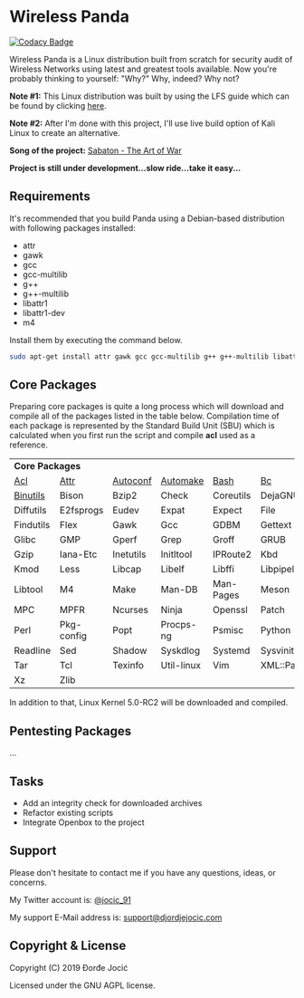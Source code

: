 # Wireless Panda

[![Codacy Badge](https://api.codacy.com/project/badge/Grade/65ca3c47e17f46a2b25fd6a9377fb189)](https://www.codacy.com/app/jocic/Linux.WirelessPanda?utm_source=github.com&amp;utm_medium=referral&amp;utm_content=jocic/Linux.WirelessPanda&amp;utm_campaign=Badge_Grade)

Wireless Panda is a Linux distribution built from scratch for security audit of Wireless Networks using latest and greatest tools available. Now you're probably thinking to yourself: "Why?" Why, indeed? Why not?

**Note #1:** This Linux distribution was built by using the LFS guide which can be found by clicking [here](https://www.tldp.org/LDP/lfs/LFS-BOOK-6.1.1-NOCHUNKS.html).

**Note #2:** After I'm done with this project, I'll use live build option of Kali Linux to create an alternative.

**Song of the project:** [Sabaton - The Art of War](https://www.youtube.com/watch?v=aYoK1N90KDk)

**Project is still under development...slow ride...take it easy...**

## Requirements

It's recommended that you build Panda using a Debian-based distribution with following packages installed:

*   attr
*   gawk
*   gcc
*   gcc-multilib
*   g++
*   g++-multilib
*   libattr1
*   libattr1-dev
*   m4

Install them by executing the command below.

```bash
sudo apt-get install attr gawk gcc gcc-multilib g++ g++-multilib libattr1 libattr1-dev m4
```

## Core Packages

Preparing core packages is quite a long process which will download and compile all of the packages listed in the table below. Compilation time of each package is represented by the Standard Build Unit (SBU) which is calculated when you first run the script and compile **acl** used as a reference.

<table>
    <tr>
        <td colspan="6">
            <strong>Core Packages</strong>
        </td>
    </tr>
    <tr>
        <td>
            <a href="https://download.savannah.gnu.org/releases/acl/acl-2.2.53.tar.gz" title="Version 2.2.53" target="_blank">
                Acl
            </a>
        </td>
        <td>
            <a href="https://download.savannah.gnu.org/releases/attr/attr-2.4.48.tar.gz" title="Version 2.4.48" target="_blank">
                Attr
            </a>
        </td>
        <td>
            <a href="https://ftp.gnu.org/gnu/autoconf/autoconf-2.69.tar.gz" title="Version 2.69" target="_blank">
                Autoconf
            </a>
        </td>
        <td>
            <a href="https://ftp.gnu.org/gnu/automake/automake-1.16.1.tar.gz" title="Version 1.16.1" target="_blank">
                Automake
            </a>
        </td>
        <td>
            <a href="https://ftp.gnu.org/gnu/bash/bash-5.0.tar.gz" title="Version 5.0" target="_blank">
                Bash
            </a>
        </td>
        <td>
            <a href="https://ftp.gnu.org/gnu/bc/bc-1.07.1.tar.gz" title="Version 1.07.1" target="_blank">
                Bc
            </a>
        </td>
    </tr>
    <tr>
        <td>
            <a href="https://mirrors.edge.kernel.org/pub/linux/devel/binutils/binutils-2.24.51.0.3.tar.gz" title="Version 2.24.51.0.3" target="_blank">
                Binutils
            </a>
        </td>
        <td>Bison</td>
        <td>Bzip2</td>
        <td>Check</td>
        <td>Coreutils</td>
        <td>DejaGNU</td>
    </tr>
    <tr>
        <td>Diffutils</td>
        <td>E2fsprogs</td>
        <td>Eudev</td>
        <td>Expat</td>
        <td>Expect</td>
        <td>File</td>
    <tr>
        <td>Findutils</td>
        <td>Flex</td>
        <td>Gawk</td>
        <td>Gcc</td>
        <td>GDBM</td>
        <td>Gettext</td>
    <tr>
        <td>Glibc</td>
        <td>GMP</td>
        <td>Gperf</td>
        <td>Grep</td>
        <td>Groff</td>
        <td>GRUB</td>
    <tr>
        <td>Gzip</td>
        <td>Iana-Etc</td>
        <td>Inetutils</td>
        <td>Initltool</td>
        <td>IPRoute2</td>
        <td>Kbd</td>
    <tr>
        <td>Kmod</td>
        <td>Less</td>
        <td>Libcap</td>
        <td>Libelf</td>
        <td>Libffi</td>
        <td>Libpipeline</td>
    <tr>
        <td>Libtool</td>
        <td>M4</td>
        <td>Make</td>
        <td>Man-DB</td>
        <td>Man-Pages</td>
        <td>Meson</td>
    <tr>
        <td>MPC</td>
        <td>MPFR</td>
        <td>Ncurses</td>
        <td>Ninja</td>
        <td>Openssl</td>
        <td>Patch</td>
    <tr>
        <td>Perl</td>
        <td>Pkg-config</td>
        <td>Popt</td>
        <td>Procps-ng</td>
        <td>Psmisc</td>
        <td>Python</td>
    <tr>
        <td>Readline</td>
        <td>Sed</td>
        <td>Shadow</td>
        <td>Syskdlog</td>
        <td>Systemd</td>
        <td>Sysvinit</td>
    <tr>
        <td>Tar</td>
        <td>Tcl</td>
        <td>Texinfo</td>
        <td>Util-linux</td>
        <td>Vim</td>
        <td>XML::Parser</td>
    <tr>
        <td>Xz</td>
        <td>Zlib</td>
        <td>&nbsp;</td>
        <td>&nbsp;</td>
        <td>&nbsp;</td>
        <td>&nbsp;</td>
    </tr>
</table>

In addition to that, Linux Kernel 5.0-RC2 will be downloaded and compiled.

## Pentesting Packages

...

## Tasks

*   Add an integrity check for downloaded archives
*   Refactor existing scripts
*   Integrate Openbox to the project

## Support

Please don't hesitate to contact me if you have any questions, ideas, or concerns.

My Twitter account is: [@jocic_91](https://www.twitter.com/jocic_91)

My support E-Mail address is: [support@djordjejocic.com](mailto:support@djordjejocic.com)

## Copyright & License

Copyright (C) 2019 Đorđe Jocić

Licensed under the GNU AGPL license.
